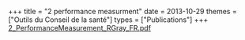 +++
title = "2 performance measurment"
date = 2013-10-29
themes = ["Outils du Conseil de la santé"]
types = ["Publications"]
+++
[2_PerformanceMeasurement_RGray_FR.pdf](/files/2_PerformanceMeasurement_RGray_FR.pdf)
